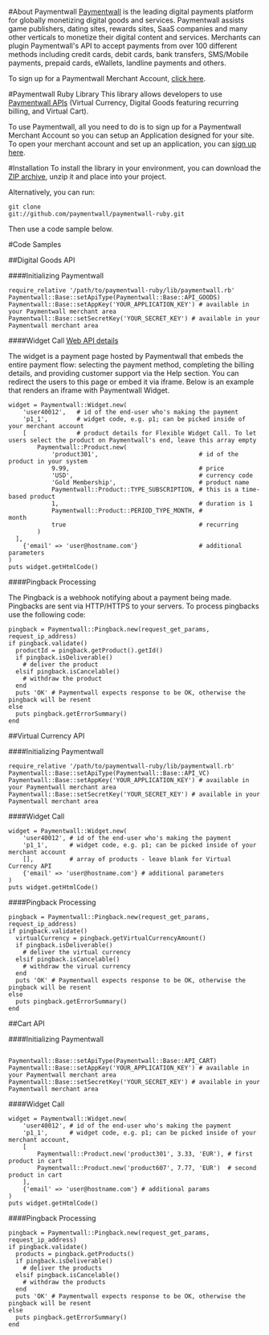 #About Paymentwall
[Paymentwall](http://paymentwall.com/?source=gh) is the leading digital payments platform for globally monetizing digital goods and services. Paymentwall assists game publishers, dating sites, rewards sites, SaaS companies and many other verticals to monetize their digital content and services. 
Merchants can plugin Paymentwall's API to accept payments from over 100 different methods including credit cards, debit cards, bank transfers, SMS/Mobile payments, prepaid cards, eWallets, landline payments and others. 

To sign up for a Paymentwall Merchant Account, [click here](http://paymentwall.com/signup/merchant?source=gh).

#Paymentwall Ruby Library
This library allows developers to use [Paymentwall APIs](http://paymentwall.com/en/documentation/API-Documentation/722?source=gh) (Virtual Currency, Digital Goods featuring recurring billing, and Virtual Cart).

To use Paymentwall, all you need to do is to sign up for a Paymentwall Merchant Account so you can setup an Application designed for your site.
To open your merchant account and set up an application, you can [sign up here](http://paymentwall.com/signup/merchant?source=gh).

#Installation
To install the library in your environment, you can download the [ZIP archive](https://github.com/paymentwall/paymentwall-ruby/archive/master.zip), unzip it and place into your project.

Alternatively, you can run:

  <code>git clone git://github.com/paymentwall/paymentwall-ruby.git</code>

Then use a code sample below.

#Code Samples

##Digital Goods API

####Initializing Paymentwall
<pre><code>require_relative '/path/to/paymentwall-ruby/lib/paymentwall.rb'
Paymentwall::Base::setApiType(Paymentwall::Base::API_GOODS)
Paymentwall::Base::setAppKey('YOUR_APPLICATION_KEY') # available in your Paymentwall merchant area
Paymentwall::Base::setSecretKey('YOUR_SECRET_KEY') # available in your Paymentwall merchant area
</code></pre>

####Widget Call
[Web API details](http://www.paymentwall.com/en/documentation/Digital-Goods-API/710#paymentwall_widget_call_flexible_widget_call)

The widget is a payment page hosted by Paymentwall that embeds the entire payment flow: selecting the payment method, completing the billing details, and providing customer support via the Help section. You can redirect the users to this page or embed it via iframe. Below is an example that renders an iframe with Paymentwall Widget.

<pre><code>widget = Paymentwall::Widget.new(
	'user40012',   # id of the end-user who's making the payment
	'p1_1',        # widget code, e.g. p1; can be picked inside of your merchant account
	[              # product details for Flexible Widget Call. To let users select the product on Paymentwall's end, leave this array empty
		Paymentwall::Product.new(
			'product301',                            # id of the product in your system
			9.99,                                    # price
			'USD',                                   # currency code
			'Gold Membership',                       # product name
			Paymentwall::Product::TYPE_SUBSCRIPTION, # this is a time-based product
			1,                                       # duration is 1
			Paymentwall::Product::PERIOD_TYPE_MONTH, #               month
			true                                     # recurring
		)
  ],
	{'email' => 'user@hostname.com'}                 # additional parameters
)
puts widget.getHtmlCode()
</code></pre>

####Pingback Processing

The Pingback is a webhook notifying about a payment being made. Pingbacks are sent via HTTP/HTTPS to your servers. To process pingbacks use the following code:
<pre><code>pingback = Paymentwall::Pingback.new(request_get_params, request_ip_address)
if pingback.validate()
  productId = pingback.getProduct().getId()
  if pingback.isDeliverable()
    # deliver the product
  elsif pingback.isCancelable()
    # withdraw the product
  end 
  puts 'OK' # Paymentwall expects response to be OK, otherwise the pingback will be resent
else
  puts pingback.getErrorSummary()
end</code></pre>

##Virtual Currency API

####Initializing Paymentwall
<pre><code>require_relative '/path/to/paymentwall-ruby/lib/paymentwall.rb'
Paymentwall::Base::setApiType(Paymentwall::Base::API_VC)
Paymentwall::Base::setAppKey('YOUR_APPLICATION_KEY') # available in your Paymentwall merchant area
Paymentwall::Base::setSecretKey('YOUR_SECRET_KEY') # available in your Paymentwall merchant area
</code></pre>

####Widget Call
<pre><code>widget = Paymentwall::Widget.new(
	'user40012', # id of the end-user who's making the payment
	'p1_1',      # widget code, e.g. p1; can be picked inside of your merchant account
	[],          # array of products - leave blank for Virtual Currency API
	{'email' => 'user@hostname.com'} # additional parameters
)
puts widget.getHtmlCode()
</code></pre>

####Pingback Processing
<pre><code>pingback = Paymentwall::Pingback.new(request_get_params, request_ip_address)
if pingback.validate()
  virtualCurrency = pingback.getVirtualCurrencyAmount()
  if pingback.isDeliverable()
    # deliver the virtual currency
  elsif pingback.isCancelable()
    # withdraw the virual currency
  end 
  puts 'OK' # Paymentwall expects response to be OK, otherwise the pingback will be resent
else
  puts pingback.getErrorSummary()
end</code></pre>

##Cart API

####Initializing Paymentwall
<pre><code>
Paymentwall::Base::setApiType(Paymentwall::Base::API_CART)
Paymentwall::Base::setAppKey('YOUR_APPLICATION_KEY') # available in your Paymentwall merchant area
Paymentwall::Base::setSecretKey('YOUR_SECRET_KEY') # available in your Paymentwall merchant area
</code></pre>

####Widget Call
<pre><code>widget = Paymentwall::Widget.new(
	'user40012', # id of the end-user who's making the payment
	'p1_1',      # widget code, e.g. p1; can be picked inside of your merchant account,
	[
		Paymentwall::Product.new('product301', 3.33, 'EUR'), # first product in cart
		Paymentwall::Product.new('product607', 7.77, 'EUR')  # second product in cart
	],
	{'email' => 'user@hostname.com'} # additional params
)
puts widget.getHtmlCode()</code></pre>

####Pingback Processing
<pre><code>pingback = Paymentwall::Pingback.new(request_get_params, request_ip_address)
if pingback.validate()
  products = pingback.getProducts()
  if pingback.isDeliverable()
    # deliver the products
  elsif pingback.isCancelable()
    # withdraw the products
  end 
  puts 'OK' # Paymentwall expects response to be OK, otherwise the pingback will be resent
else
  puts pingback.getErrorSummary()
end</code></pre>
